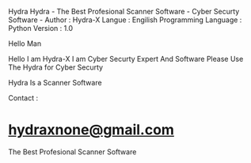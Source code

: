 Hydra
Hydra - The Best Profesional Scanner Software - Cyber Securty Software - Author : Hydra-X
Langue : Engilish
Programming Language : Python
Version : 1.0

Hello Man

Hello I am Hydra-X
I am Cyber Securty Expert And Software 
Please Use The Hydra for Cyber Securty

Hydra Is a Scanner Software

Contact :
# hydraxnone@gmail.com

The Best Profesional Scanner Software
